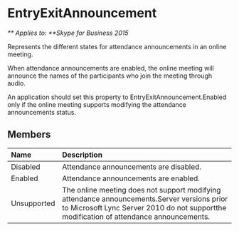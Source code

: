 
# EntryExitAnnouncement


_** Applies to: **Skype for Business 2015_

Represents the different states for attendance announcements in an online meeting.


When attendance announcements are enabled, the online meeting will announce the names
of the participants who join the meeting through audio.

An application should set this property to EntryExitAnnouncement.Enabled
only if the online meeting supports modifying the attendance announcements status. 

## Members



| <strong>Name</strong> | <strong>Description</strong>                                                                                                                                                           |
|:----------------------|:---------------------------------------------------------------------------------------------------------------------------------------------------------------------------------------|
| Disabled              | Attendance announcements are disabled.                                                                                                                                                 |
| Enabled               | Attendance announcements are enabled.                                                                                                                                                  |
| Unsupported           | The online meeting does not support modifying attendance announcements.Server versions prior to Microsoft Lync Server 2010 do not supportthe modification of attendance announcements. |

